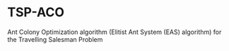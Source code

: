# TSP-ACO
Ant Colony Optimization algorithm (Elitist Ant System (EAS) algorithm) for the Travelling Salesman Problem
